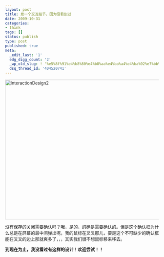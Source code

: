 ```yaml
---
layout: post
title: 发一个交互细节，因为没看到过
date: 2009-10-31
categories:
- think
tags: []
status: publish
type: post
published: true
meta:
  _edit_last: '1'
  edg_digg_count: '2'
  _wp_old_slug: ! '%e5%8f%91%e4%b8%80%e4%b8%aa%e4%ba%a4%e4%ba%92%e7%bb%86%e8%8a%82%ef%bc%8c%e5%9b%a0%e4%b8%ba%e6%b2%a1%e7%9c%8b%e5%88%b0%e8%bf%87'
  dsq_thread_id: '404520741'
---
```

<img class="alignnone size-full wp-image-107" title="InteractionDesign2" src="/wp-content/uploads/InteractionDesign2.jpg" alt="InteractionDesign2" width="600" height="458" />

没有保存的关闭需要确认吗？哦，是的，的确是需要确认的。但是这个确认框为什么总是在屏幕的最中间弹出呢，我的鼠标在叉叉那儿，要是这个不可缺少的确认框能在叉叉的边上那就爽多了，，，其实我们很不想鼠标移来移去。

<strong>到现在为止，我没看过有这样的设计！欢迎尝试！！</strong>

